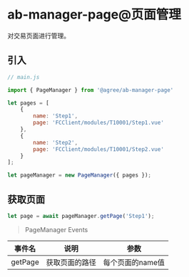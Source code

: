 # ab-manager-page@页面管理

对交易页面进行管理。

## 引入

```js
// main.js

import { PageManager } from '@agree/ab-manager-page'

let pages = [
    {
        name: 'Step1',
        page: 'FCClient/modules/T10001/Step1.vue'
    },
    {
        name: 'Step2',
        page: 'FCClient/modules/T10001/Step2.vue'
    }
];

let pageManager = new PageManager({ pages });
```

## 获取页面

```js
let page = await pageManager.getPage('Step1');
```

> PageManager Events

|事件名|说明|参数|
|-----|:-----:|:-----:|
|getPage|获取页面的路径|每个页面的name值|